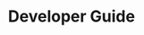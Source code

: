 ---
id: developer-guide
url: assembly/python-net/developer-guide
title: Developer Guide
weight: 4
description: "This section will tell you how to work with GroupDocs.Assembly for .NET."
keywords: GroupDocs.Assembly Developer Guide, GroupDocs.Assembly Python Developer Guide, GroupDocs.Assembly Developer Guide Python, Using GroupDocs.Assembly for Python, GroupDocs.Assembly for Python use cases
productName: GroupDocs.Assembly for Python via .Net
hideChildren: False
isMenuItemWithNoContent: True
---